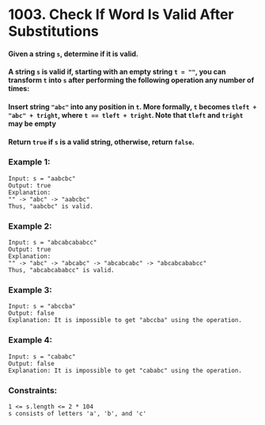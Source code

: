 # 1003. Check If Word Is Valid After Substitutions

#### Given a string `s`, determine if it is valid.

#### A string `s` is valid if, starting with an empty string `t = ""`, you can transform `t` into `s` after performing the following operation any number of times:

#### Insert string `"abc"` into any position in `t`. More formally, `t` becomes `tleft + "abc" + tright`, where `t == tleft + tright`. Note that `tleft` and `tright` may be empty

#### Return `true` if `s` is a valid string, otherwise, return `false`.

### Example 1:

```
Input: s = "aabcbc"
Output: true
Explanation:
"" -> "abc" -> "aabcbc"
Thus, "aabcbc" is valid.
```
### Example 2:

```
Input: s = "abcabcababcc"
Output: true
Explanation:
"" -> "abc" -> "abcabc" -> "abcabcabc" -> "abcabcababcc"
Thus, "abcabcababcc" is valid.
```

### Example 3:

```
Input: s = "abccba"
Output: false
Explanation: It is impossible to get "abccba" using the operation.
```

### Example 4:

```
Input: s = "cababc"
Output: false
Explanation: It is impossible to get "cababc" using the operation.
```

### Constraints:
```
1 <= s.length <= 2 * 104
s consists of letters 'a', 'b', and 'c'
```
